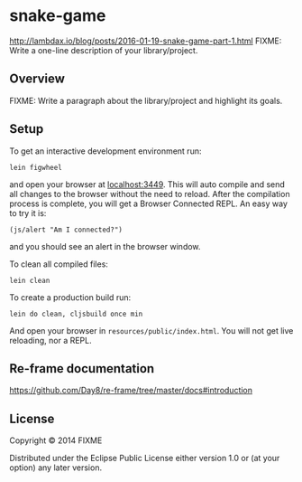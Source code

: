 # snake-game
http://lambdax.io/blog/posts/2016-01-19-snake-game-part-1.html
FIXME: Write a one-line description of your library/project.

## Overview

FIXME: Write a paragraph about the library/project and highlight its goals.

## Setup

To get an interactive development environment run:

    lein figwheel

and open your browser at [localhost:3449](http://localhost:3449/).
This will auto compile and send all changes to the browser without the
need to reload. After the compilation process is complete, you will
get a Browser Connected REPL. An easy way to try it is:

    (js/alert "Am I connected?")

and you should see an alert in the browser window.

To clean all compiled files:

    lein clean

To create a production build run:

    lein do clean, cljsbuild once min

And open your browser in `resources/public/index.html`. You will not
get live reloading, nor a REPL.

## Re-frame documentation
https://github.com/Day8/re-frame/tree/master/docs#introduction

## License

Copyright © 2014 FIXME

Distributed under the Eclipse Public License either version 1.0 or (at your option) any later version.
